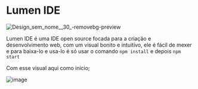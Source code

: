 # Lumen IDE

![Design_sem_nome__30_-removebg-preview](https://github.com/user-attachments/assets/0ff5ab49-1d33-48ab-9ee0-90157f0fc951)

Lumen IDE é uma IDE open source focada para a criação e desenvolvimento web, com um visual bonito e intuitivo, ele é fácil de mexer e para baixa-lo e usa-lo é só usar o comando ```npm install``` e depois ```npm start```

Com esse visual aqui como início;

![image](https://github.com/user-attachments/assets/aef92107-73a6-44b4-b915-599f7c8a602c)
